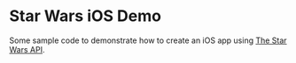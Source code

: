 # Star Wars iOS Demo

Some sample code to demonstrate how to create an iOS app using
[The Star Wars API](https://swapi.dev).
